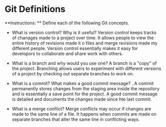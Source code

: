 # Git Definitions

**Instructions: ** Define each of the following Git concepts.

* What is version control?  Why is it useful? Version control keeps tracks of chanages made to a project over time. It allows people to view the entire history of revisions made it o files and merge revisions made my different people. Version control essentially makes it easy for developors to collaborate and share work with others. 

* What is a branch and why would you use one? A branch is a "copy" of the project. Branching allows users to experiment with different versions of a project by checking out separate branches to work on.

* What is a commit? What makes a good commit message? . A commit permanently stores changes from the staging area inside the repository and is essentially a save point for the project. A good commit message is detailed and documents the changes made since hte last commit.

* What is a merge conflict? Merge conflicts may occur if changes are made to the same line of a file. It happens when commits are made on separate branches that alter the same line in conflicting ways. 